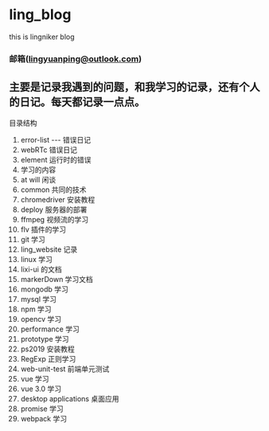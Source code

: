 # ling_blog
this is lingniker blog

### 邮箱(lingyuanping@outlook.com)

## 主要是记录我遇到的问题，和我学习的记录，还有个人的日记。每天都记录一点点。

目录结构
1. error-list --- 错误日记
  1. webRTc 错误日记
  2. element 运行时的错误
2. 学习的内容
  1. at will 闲谈
  2. common 共同的技术
  3. chromedriver 安装教程
  4. deploy 服务器的部署
  5. ffmpeg 视频流的学习
  6. flv 插件的学习
  7. git 学习
  8. ling_website 记录
  9. linux 学习
  10. lixi-ui 的文档
  11. markerDown 学习文档
  12. mongodb 学习
  13. mysql 学习
  14. npm 学习
  15. opencv 学习
  16. performance 学习
  17. prototype 学习
  18. ps2019 安装教程
  19. RegExp 正则学习
  20. web-unit-test 前端单元测试
  21. vue 学习
  22. vue 3.0 学习
  23. desktop applications 桌面应用
  24. promise 学习
  25. webpack 学习
